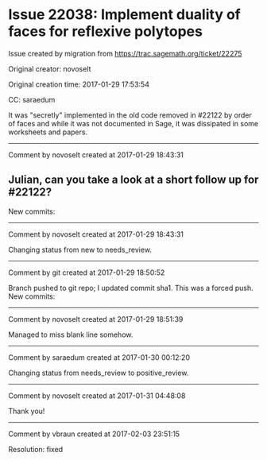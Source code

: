 # Issue 22038: Implement duality of faces for reflexive polytopes

Issue created by migration from https://trac.sagemath.org/ticket/22275

Original creator: novoselt

Original creation time: 2017-01-29 17:53:54

CC:  saraedum

It was "secretly" implemented in the old code removed in #22122 by order of faces and while it was not documented in Sage, it was dissipated in some worksheets and papers.


---

Comment by novoselt created at 2017-01-29 18:43:31

Julian, can you take a look at a short follow up for #22122?
----
New commits:


---

Comment by novoselt created at 2017-01-29 18:43:31

Changing status from new to needs_review.


---

Comment by git created at 2017-01-29 18:50:52

Branch pushed to git repo; I updated commit sha1. This was a forced push. New commits:


---

Comment by novoselt created at 2017-01-29 18:51:39

Managed to miss blank line somehow.


---

Comment by saraedum created at 2017-01-30 00:12:20

Changing status from needs_review to positive_review.


---

Comment by novoselt created at 2017-01-31 04:48:08

Thank you!


---

Comment by vbraun created at 2017-02-03 23:51:15

Resolution: fixed
